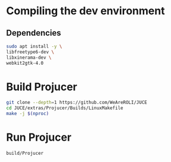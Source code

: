 # Compiling the dev environment

## Dependencies
```bash
sudo apt install -y \
libfreetype6-dev \
libxinerama-dev \
webkit2gtk-4.0
```

# Build Projucer
```bash
git clone --depth=1 https://github.com/WeAreROLI/JUCE
cd JUCE/extras/Projucer/Builds/LinuxMakefile
make -j $(nproc)
```

# Run Projucer
```bash
build/Projucer
```
